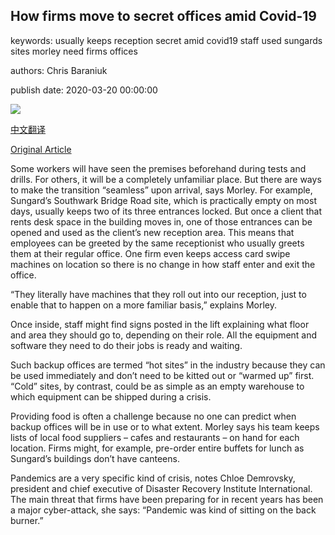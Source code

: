 ## How firms move to secret offices amid Covid-19

keywords: usually keeps reception secret amid covid19 staff used sungards sites morley need firms offices

authors: Chris Baraniuk

publish date: 2020-03-20 00:00:00

![](https://ichef.bbci.co.uk/wwfeatures/live/624_351/images/live/p0/87/64/p08764nc.jpg)

[中文翻译](How%20firms%20move%20to%20secret%20offices%20amid%20Covid-19_zh.md)

[Original Article](https://www.bbc.com/worklife/article/20200320-how-firms-move-to-secret-offices-amid-covid-19)

Some workers will have seen the premises beforehand during tests and drills. For others, it will be a completely unfamiliar place. But there are ways to make the transition “seamless” upon arrival, says Morley. For example, Sungard’s Southwark Bridge Road site, which is practically empty on most days, usually keeps two of its three entrances locked. But once a client that rents desk space in the building moves in, one of those entrances can be opened and used as the client’s new reception area. This means that employees can be greeted by the same receptionist who usually greets them at their regular office. One firm even keeps access card swipe machines on location so there is no change in how staff enter and exit the office.

“They literally have machines that they roll out into our reception, just to enable that to happen on a more familiar basis,” explains Morley.

Once inside, staff might find signs posted in the lift explaining what floor and area they should go to, depending on their role. All the equipment and software they need to do their jobs is ready and waiting.

Such backup offices are termed “hot sites” in the industry because they can be used immediately and don’t need to be kitted out or “warmed up” first. “Cold” sites, by contrast, could be as simple as an empty warehouse to which equipment can be shipped during a crisis.

Providing food is often a challenge because no one can predict when backup offices will be in use or to what extent. Morley says his team keeps lists of local food suppliers – cafes and restaurants – on hand for each location. Firms might, for example, pre-order entire buffets for lunch as Sungard’s buildings don’t have canteens.

Pandemics are a very specific kind of crisis, notes Chloe Demrovsky, president and chief executive of Disaster Recovery Institute International. The main threat that firms have been preparing for in recent years has been a major cyber-attack, she says: “Pandemic was kind of sitting on the back burner.”